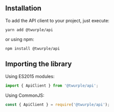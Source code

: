 ## Installation

To add the API client to your project, just execute:

	yarn add @twurple/api

or using npm:

	npm install @twurple/api

## Importing the library

Using ES2015 modules:

```typescript
import { ApiClient } from '@twurple/api';
```

Using CommonJS:

```typescript
const { ApiClient } = require('@twurple/api');
```
